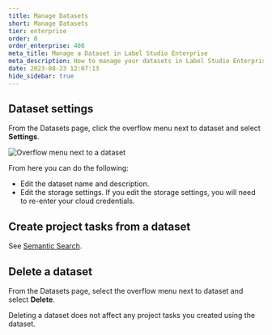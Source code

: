 ```yaml
---
title: Manage Datasets
short: Manage Datasets
tier: enterprise
order: 0
order_enterprise: 408
meta_title: Manage a Dataset in Label Studio Enterprise
meta_description: How to manage your datasets in Label Studio Enterprise 
date: 2023-08-23 12:07:13
hide_sidebar: true
---
```



## Dataset settings

From the Datasets page, click the overflow menu next to dataset and select **Settings**.  

![Overflow menu next to a dataset](/guide/images/data_discovery/dataset_settings.png)

From here you can do the following:

- Edit the dataset name and description.
- Edit the storage settings. If you edit the storage settings, you will need to re-enter your cloud credentials.

## Create project tasks from a dataset 

See [Semantic Search](dataset_search). 


## Delete a dataset

From the Datasets page, select the overflow menu next to dataset and select **Delete**.  

Deleting a dataset does not affect any project tasks you created using the dataset.